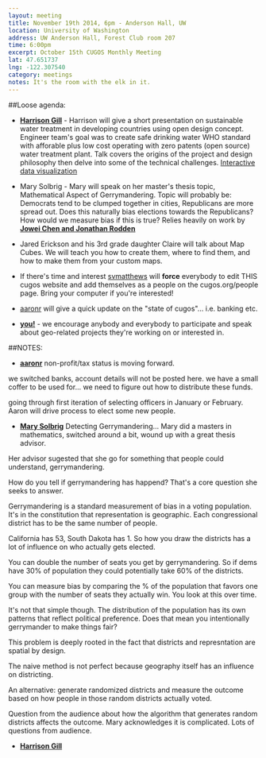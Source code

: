 ```yaml
---
layout: meeting
title: November 19th 2014, 6pm - Anderson Hall, UW
location: University of Washington
address: UW Anderson Hall, Forest Club room 207
time: 6:00pm
excerpt: October 15th CUGOS Monthly Meeting
lat: 47.651737
lng: -122.307540
category: meetings
notes: It's the room with the elk in it.
---
```


##Loose agenda:
- **[Harrison Gill](http://aguaclara.cee.cornell.edu/)** - Harrison will give a short presentation on sustainable water treatment in developing countries using open design concept. Engineer team's goal was to create safe drinking water WHO standard with afforable plus low cost operating with zero patents (open source) water treatment plant. Talk covers the origins of the project and design philosophy then delve into some of the technical challenges. [Interactive data visualization](http://map.wash4all.org/)

- Mary Solbrig - Mary will speak on her master's thesis topic, Mathematical Aspect of Gerrymandering. Topic will probably be: Democrats tend to be clumped together in cities, Republicans are more spread out. Does this naturally bias elections towards the Republicans? How would we measure bias if this is true? Relies heavily on work by **[Jowei Chen and Jonathan Rodden](http://www-personal.umich.edu/~jowei/florida.pdf)**

- Jared Erickson and his 3rd grade daughter Claire will talk about Map Cubes.  We will teach you how to create them, where to find them, and how to make them from your custom maps.

- If there's time and interest [svmatthews](http://github.com/svmatthews) will **force** everybody to edit THIS cugos website and add themselves as a people on the cugos.org/people page. Bring your computer if you're interested!

- [aaronr](http://github.com/aaronr) will give a quick update on the "state of cugos"... i.e. banking etc.

- **[you!](http://github.com/cugos/cugos.github.com)** - we encourage anybody and everybody to participate and speak about geo-related projects they're working on or interested in.

##NOTES:

- **[aaronr](http://github.com/aaronr)** non-profit/tax status is moving forward.

we switched banks, account details will not be posted here. we have a small coffer to be used for... we need to figure out how to distribute these funds.

going through first iteration of selecting officers in January or February. Aaron will drive process to elect some new people.


- **[Mary Solbrig](https://github.com/msolbrig)** Detecting Gerrymandering... Mary did a masters in mathematics, switched around a bit, wound up with a great thesis advisor.

Her advisor sugested that she go for something that people could understand, gerrymandering.

How do you tell if gerrymandering has happend? That's a core question she seeks to answer. 

Gerrymandering is a standard measurement of bias in a voting population. It's in the constitution that representation is geographic. Each congressional district has to be the same number of people.

California has 53, South Dakota has 1. So how you draw the districts has a lot of influence on who actually gets elected.

You can double the number of seats you get by gerrymandering. So if dems have 30% of population they could potentially take 60% of the districts.

You can measure bias by comparing the % of the population that favors one group with the number of seats they actually win. You look at this over time.

It's not that simple though. The distribution of the population has its own patterns that reflect political preference. Does that mean you intentionally gerrymander to make things fair?

This problem is deeply rooted in the fact that districts and represntation are spatial by design.

The naive method is not perfect because geography itself has an influence on districting.

An alternative: generate randomized districts and measure the outcome based on how people in those random districts actually voted. 

Question from the audience about how the algorithm that generates random districts affects the outcome. Mary acknowledges it is complicated. Lots of questions from audience.





- **[Harrison Gill](http://aguaclara.cee.cornell.edu/)**
